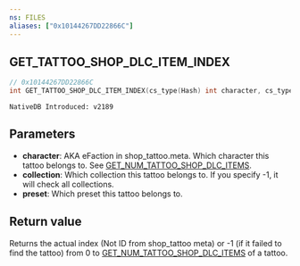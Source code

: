 ```yaml
---
ns: FILES
aliases: ["0x10144267DD22866C"]
---
```

## GET_TATTOO_SHOP_DLC_ITEM_INDEX

```c
// 0x10144267DD22866C
int GET_TATTOO_SHOP_DLC_ITEM_INDEX(cs_type(Hash) int character, cs_type(Any) int collection, cs_type(int) Hash preset);
```

```
NativeDB Introduced: v2189
```

## Parameters
* **character**: AKA eFaction in shop_tattoo.meta. Which character this tattoo belongs to. See [GET_NUM_TATTOO_SHOP_DLC_ITEMS](#_0x278F76C3B0A8F109).
* **collection**: Which collection this tattoo belongs to. If you specify -1, it will check all collections.
* **preset**: Which preset this tattoo belongs to.

## Return value
Returns the actual index (Not ID from shop_tattoo meta) or -1 (if it failed to find the tattoo) from 0 to [GET_NUM_TATTOO_SHOP_DLC_ITEMS](#_0x278F76C3B0A8F109) of a tattoo.
